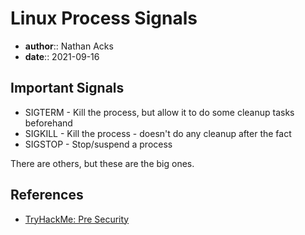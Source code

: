 # Linux Process Signals

* **author**:: Nathan Acks
* **date**:: 2021-09-16

## Important Signals

* SIGTERM - Kill the process, but allow it to do some cleanup tasks beforehand
* SIGKILL - Kill the process - doesn't do any cleanup after the fact
* SIGSTOP - Stop/suspend a process

There are others, but these are the big ones.

## References

* [TryHackMe: Pre Security](tryhackme-pre-security.md)
